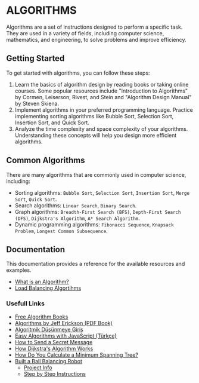 # ALGORITHMS

Algorithms are a set of instructions designed to perform a specific task. They are used in a variety of fields, including computer science, mathematics, and engineering, to solve problems and improve efficiency.

## Getting Started

To get started with algorithms, you can follow these steps:

1. Learn the basics of algorithm design by reading books or taking online courses. Some popular resources include "Introduction to Algorithms" by Cormen, Leiserson, Rivest, and Stein and "Algorithm Design Manual" by Steven Skiena.
2. Implement algorithms in your preferred programming language. Practice implementing sorting algorithms like Bubble Sort, Selection Sort, Insertion Sort, and Quick Sort.
3. Analyze the time complexity and space complexity of your algorithms. Understanding these concepts will help you design more efficient algorithms.

## Common Algorithms

There are many algorithms that are commonly used in computer science, including:

- Sorting algorithms: `Bubble Sort`, `Selection Sort`, `Insertion Sort`, `Merge Sort`, `Quick Sort`.
- Search algorithms: `Linear Search`, `Binary Search`.
- Graph algorithms: `Breadth-First Search (BFS)`, `Depth-First Search (DFS)`, `Dijkstra's Algorithm`, `A* Search Algorithm`.
- Dynamic programming algorithms: `Fibonacci Sequence`, `Knapsack Problem`, `Longest Common Subsequence`.

## Documentation

This documentation provides a reference for the available resources and examples.

- [What is an Algorithm?](./what.is.algorithm.md)
- [Load Balancing Algortihms](./load-balancing.algorithms.md)

### Usefull Links

- [Free Algorithm Books](https://github.com/cjbt/Free-Algorithm-Books)
- [Algorithms by Jeff Erickson (PDF Book)](https://jeffe.cs.illinois.edu/teaching/algorithms/#book)
- [Algoritmik Düşünmeye Giriş](https://www.youtube.com/playlist?list=PL98DQy3xBiLeSd09fMyp31dm3DO0l3f7I)
- [Easy Algorithms with JavaScript (Türkçe)](https://www.youtube.com/playlist?list=PL0Au88Qum4UmiN0WHD6NKrZNpQqiUwwqe)
- [How to Send a Secret Message](https://www.youtube.com/watch?v=I6Unxb-PFhs)
- [How Dijkstra's Algorithm Works](https://www.youtube.com/watch?v=EFg3u_E6eHU)
- [How Do You Calculate a Minimum Spanning Tree?](https://www.youtube.com/watch?v=Yldkh0aOEcg)
- [Built a Ball Balancing Robot](https://www.youtube.com/watch?v=v4F-cGDGiEw&list=PLKy1C_D0ZQ5Xk2T7sujcwjW5CbecdtYXc&index=10)
  - [Project Info](https://www.aaedmusa.com/projects/project-three-sng7y-gaslp)
  - [Step by Step Instructions](https://www.instructables.com/Ball-Balancer/)
